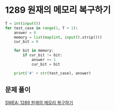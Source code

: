 # 1289 원재의 메모리 복구하기

```python
T = int(input())
for test_case in range(1, T + 1):
    answer = 0
    memory = list(map(int, input().strip()))
    cur_bit = 0

    for bit in memory:
        if cur_bit != bit:
            answer += 1
            cur_bit = bit

    print('#' + str(test_case), answer)
```



## 문제 풀이

[SWEA: 1289 원재의 메모리 복구하기](https://dirmathfl.tistory.com/286)

